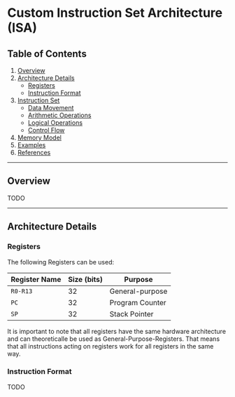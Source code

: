 # Custom Instruction Set Architecture (ISA)

## Table of Contents
1. [Overview](#overview)
2. [Architecture Details](#architecture-details)
   - [Registers](#registers)
   - [Instruction Format](#instruction-format)
3. [Instruction Set](#instruction-set)
   - [Data Movement](#data-movement)
   - [Arithmetic Operations](#arithmetic-operations)
   - [Logical Operations](#logical-operations)
   - [Control Flow](#control-flow)
4. [Memory Model](#memory-model)
5. [Examples](#examples)
6. [References](#references)

---

## Overview
TODO

---

## Architecture Details

### Registers
The following Registers can be used:

| Register Name | Size (bits) | Purpose                 |
|---------------|-------------|-------------------------|
| `R0-R13`      | 32          | General-purpose         |
| `PC`          | 32          | Program Counter         |
| `SP`          | 32          | Stack Pointer           |

It is important to note that all registers have the same hardware architecture and can
theoreticalle be used as General-Purpose-Registers. That means that all instructions 
acting on registers work for all registers in the same way.

### Instruction Format
TODO

